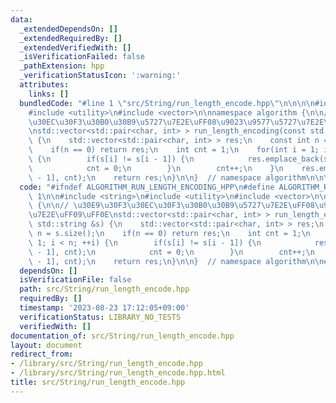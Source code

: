 ```yaml
---
data:
  _extendedDependsOn: []
  _extendedRequiredBy: []
  _extendedVerifiedWith: []
  _isVerificationFailed: false
  _pathExtension: hpp
  _verificationStatusIcon: ':warning:'
  attributes:
    links: []
  bundledCode: "#line 1 \"src/String/run_length_encode.hpp\"\n\n\n\n#include <string>\n\
    #include <utility>\n#include <vector>\n\nnamespace algorithm {\n\n// \u30E9\u30F3\
    \u30EC\u30F3\u30B0\u30B9\u5727\u7E2E\uFF08\u9023\u9577\u5727\u7E2E\uFF09\uFF0E\
    \nstd::vector<std::pair<char, int> > run_length_encoding(const std::string &s)\
    \ {\n    std::vector<std::pair<char, int> > res;\n    const int n = s.size();\n\
    \    if(n == 0) return res;\n    int cnt = 1;\n    for(int i = 1; i < n; ++i)\
    \ {\n        if(s[i] != s[i - 1]) {\n            res.emplace_back(s[i - 1], cnt);\n\
    \            cnt = 0;\n        }\n        cnt++;\n    }\n    res.emplace_back(s[n\
    \ - 1], cnt);\n    return res;\n}\n\n}  // namespace algorithm\n\n\n"
  code: "#ifndef ALGORITHM_RUN_LENGTH_ENCODING_HPP\n#define ALGORITHM_RUN_LENGTH_ENCODING_HPP\
    \ 1\n\n#include <string>\n#include <utility>\n#include <vector>\n\nnamespace algorithm\
    \ {\n\n// \u30E9\u30F3\u30EC\u30F3\u30B0\u30B9\u5727\u7E2E\uFF08\u9023\u9577\u5727\
    \u7E2E\uFF09\uFF0E\nstd::vector<std::pair<char, int> > run_length_encoding(const\
    \ std::string &s) {\n    std::vector<std::pair<char, int> > res;\n    const int\
    \ n = s.size();\n    if(n == 0) return res;\n    int cnt = 1;\n    for(int i =\
    \ 1; i < n; ++i) {\n        if(s[i] != s[i - 1]) {\n            res.emplace_back(s[i\
    \ - 1], cnt);\n            cnt = 0;\n        }\n        cnt++;\n    }\n    res.emplace_back(s[n\
    \ - 1], cnt);\n    return res;\n}\n\n}  // namespace algorithm\n\n#endif\n"
  dependsOn: []
  isVerificationFile: false
  path: src/String/run_length_encode.hpp
  requiredBy: []
  timestamp: '2023-08-23 17:12:05+09:00'
  verificationStatus: LIBRARY_NO_TESTS
  verifiedWith: []
documentation_of: src/String/run_length_encode.hpp
layout: document
redirect_from:
- /library/src/String/run_length_encode.hpp
- /library/src/String/run_length_encode.hpp.html
title: src/String/run_length_encode.hpp
---
```

